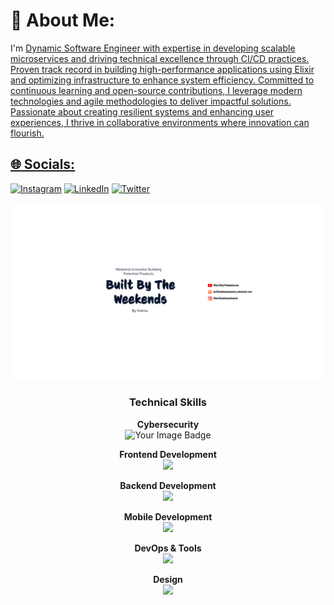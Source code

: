 # 💫 About Me:
I'm <a href="https://vishnusharma.space">Dynamic Software Engineer with expertise in developing scalable microservices and driving technical excellence through CI/CD practices. Proven track record in building high-performance applications using Elixir and optimizing infrastructure to enhance system efficiency. Committed to continuous learning and open-source contributions, I leverage modern technologies and agile methodologies to deliver impactful solutions. Passionate about creating resilient systems and enhancing user experiences, I thrive in collaborative environments where innovation can flourish.

## 🌐 Socials:
[![Instagram](https://img.shields.io/badge/Instagram-%23E4405F.svg?logo=Instagram&logoColor=white)](https://instagram.com/vishnusharma.space) [![LinkedIn](https://img.shields.io/badge/LinkedIn-%230077B5.svg?logo=linkedin&logoColor=white)](https://www.linkedin.com/in/vishnusharma10/) [![Twitter](https://img.shields.io/badge/Twitter-%231DA1F2.svg?logo=Twitter&logoColor=white)](https://twitter.com/i_wish_n_u) 

<img src="https://github.com/vishnusharma10/vishnusharma10/blob/master/Untitled%20(22).png" alt="BuiltByTheWeekends">

### <p align="center">Technical Skills</p>
<p align="center">
  <strong>Cybersecurity</strong><br>
  <img src="https://tryhackme-badges.s3.amazonaws.com/vishnusharma10.png" alt="Your Image Badge" />
</p>
<p align="center">
  <strong>Frontend Development</strong><br>
  <img src="https://skillicons.dev/icons?i=html,css,bootstrap,tailwind,js,react,typescript,next" />
</p>
<p align="center">
  <strong>Backend Development</strong><br>
  <img src="https://skillicons.dev/icons?i=nodejs,express,java,golang,elixir,mysql,mongodb,firebase,solidity" />
</p>
<p align="center">
  <strong>Mobile Development</strong><br>
  <img src="https://skillicons.dev/icons?i=dart,flutter" />
</p>
<p align="center">
  <strong>DevOps & Tools</strong><br>
  <img src="https://skillicons.dev/icons?i=docker,kubernetes,git,github" />
</p>
<p align="center">
  <strong>Design</strong><br>
  <img src="https://skillicons.dev/icons?i=figma" />
</p>
